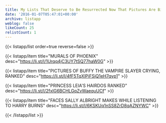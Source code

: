 ```yaml
---
title: My Lists That Deserve to Be Resurrected Now That Pictures Are Bigger
date: '2016-01-07T05:47:01+00:00'
archive: listapp
weblog: false
likeCount: 25
relistCount: 1
---
```



{{< listapp/list order=true reverse=false >}}

   {{< listapp/item title="MURALS OF PHOENIX"
      desc="https://li.st/l/1Urqq4jC3UY7tSQ77haW0G" >}}

   {{< listapp/item title="PICTURES OF BUFFY THE VAMPIRE SLAYER CRYING, RANKED"
      desc="https://li.st/l/4fF5TqXlPiFSjQ1eH7qyp1" >}}

   {{< listapp/item title="PRINCESS LEIA'S HAIRDOS RANKED"
      desc="https://li.st/l/2fxlG6BCHLGqZvWaequUCf" >}}

   {{< listapp/item title="FACES SALLY ALBRIGHT MAKES WHILE LISTENING TO HARRY BURNS"
      desc="https://li.st/l/6KSKUq1nSS8ZrD8qAZNYWC" >}}

{{< /listapp/list >}}
